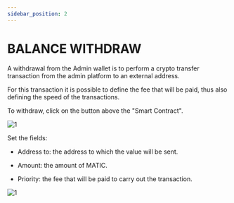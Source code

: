 ```yaml
---
sidebar_position: 2
--- 
```


# BALANCE WITHDRAW

A withdrawal from the Admin wallet is to perform a crypto transfer transaction from the admin platform to an external address.

For this transaction it is possible to define the fee that will be paid, thus also defining the speed of the transactions.

To withdraw, click on the button above the "Smart Contract".

![1](./../assets/contractsmart.png)

Set the fields:

- Address to: the address to which the value will be sent.

- Amount: the amount of MATIC.

- Priority: the fee that will be paid to carry out the transaction.

![1](./../assets/endereço.png)